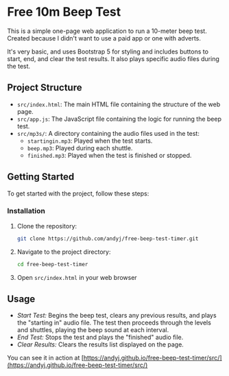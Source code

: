 # Free 10m Beep Test

This is a simple one-page web application to run a 10-meter beep test. Created because I didn't want to use a paid app or one with adverts.

It's very basic, and uses Bootstrap 5 for styling and includes buttons to start, end, and clear the test results. It also plays specific audio files during the test.

## Project Structure

- `src/index.html`: The main HTML file containing the structure of the web page.
- `src/app.js`: The JavaScript file containing the logic for running the beep test.
- `src/mp3s/`: A directory containing the audio files used in the test:
  - `startingin.mp3`: Played when the test starts.
  - `beep.mp3`: Played during each shuttle.
  - `finished.mp3`: Played when the test is finished or stopped.

## Getting Started

To get started with the project, follow these steps:

### Installation

1. Clone the repository:
   ```bash
   git clone https://github.com/andyj/free-beep-test-timer.git
   ```

2. Navigate to the project directory:
   ```bash
   cd free-beep-test-timer
   ```

4. Open `src/index.html` in your web browser


## Usage
- *Start Test:* Begins the beep test, clears any previous results, and plays the "starting in" audio file. The test then proceeds through the levels and shuttles, playing the beep sound at each interval.
- *End Test:* Stops the test and plays the "finished" audio file.
- *Clear Results:* Clears the results list displayed on the page.


You can see it in action at [https://andyj.github.io/free-beep-test-timer/src/](https://andyj.github.io/free-beep-test-timer/src/)